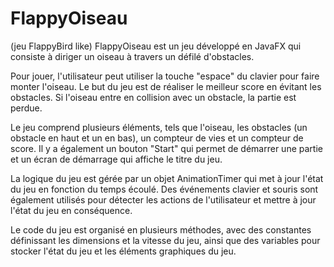 # FlappyOiseau
(jeu FlappyBird like)
FlappyOiseau est un jeu développé en JavaFX qui consiste à diriger un oiseau à travers un défilé d'obstacles.

Pour jouer, l'utilisateur peut utiliser la touche "espace" du clavier pour faire monter l'oiseau. Le but du jeu est de réaliser le meilleur score en évitant les obstacles. Si l'oiseau entre en collision avec un obstacle, la partie est perdue.

Le jeu comprend plusieurs éléments, tels que l'oiseau, les obstacles (un obstacle en haut et un en bas), un compteur de vies et un compteur de score. Il y a également un bouton "Start" qui permet de démarrer une partie et un écran de démarrage qui affiche le titre du jeu.

La logique du jeu est gérée par un objet AnimationTimer qui met à jour l'état du jeu en fonction du temps écoulé. Des événements clavier et souris sont également utilisés pour détecter les actions de l'utilisateur et mettre à jour l'état du jeu en conséquence.

Le code du jeu est organisé en plusieurs méthodes, avec des constantes définissant les dimensions et la vitesse du jeu, ainsi que des variables pour stocker l'état du jeu et les éléments graphiques du jeu.



